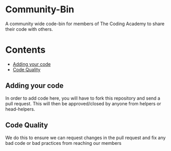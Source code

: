 # Community-Bin
A community wide code-bin for members of The Coding Academy to share their code with others.

# Contents
  - [Adding your code](#Adding-your-code)
  - [Code Quality](#Code-Quality)

## Adding your code
In order to add code here, you will have to fork this repository and send a pull request.
This will then be approved/closed by anyone from helpers or head-helpers.

## Code Quality
We do this to ensure we can request changes in the pull request and fix any bad code or bad practices from reaching our members


